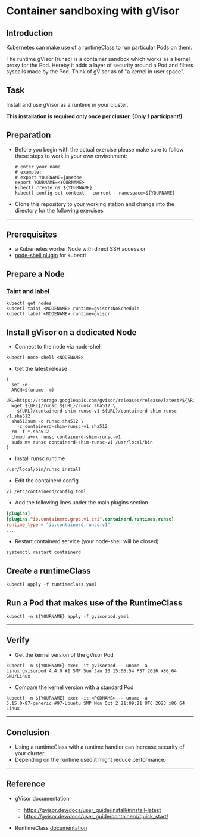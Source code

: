 # Container sandboxing with gVisor

## Introduction

Kubernetes can make use of a runtimeClass to run particular Pods on them.

The runtime gVisor (runsc) is a container sandbox which works as a kernel proxy for the Pod.
Hereby it adds a layer of security around a Pod and filters syscalls made by the Pod.
Think of gVisor as of "a kernel in user space".

## Task

Install and use gVisor as a runtime in your cluster.

**This installation is required only once per cluster. (Only 1 participant!)**

## Preparation

* Before you begin with the actual exercise please make sure to follow these steps to work in your own environment:

  ```shell
  # enter your name
  # example:
  # export YOURNAME=janedoe
  export YOURNAME=<YOURNAME>
  kubectl create ns ${YOURNAME}
  kubectl config set-context --current --namespace=${YOURNAME}
  ```

* Clone this repository to your working station and change into the directory for the following exercises

---

## Prerequisites

* a Kubernetes worker Node with direct SSH access or
* [node-shell plugin](https://github.com/kvaps/kubectl-node-shell) for kubectl

## Prepare a Node

### Taint and label

```shell
kubectl get nodes
kubcetl taint <NODENAME> runtime=gvisor:NoSchedule
kubectl label <NODENAME> runtime=gvisor
```

## Install gVisor on a dedicated Node

* Connect to the node via node-shell

```shell
kubectl node-shell <NODENAME>
```

* Get the latest release

```shell
(
  set -e
  ARCH=$(uname -m)
  URL=https://storage.googleapis.com/gvisor/releases/release/latest/${ARCH}
  wget ${URL}/runsc ${URL}/runsc.sha512 \
    ${URL}/containerd-shim-runsc-v1 ${URL}/containerd-shim-runsc-v1.sha512
  sha512sum -c runsc.sha512 \
    -c containerd-shim-runsc-v1.sha512
  rm -f *.sha512
  chmod a+rx runsc containerd-shim-runsc-v1
  sudo mv runsc containerd-shim-runsc-v1 /usr/local/bin
)
```

* Install runsc runtime

```shell
/usr/local/bin/runsc install
```

* Edit the containerd config

```shell
vi /etc/containerd/config.toml
```

* Add the following lines under the main plugins section

```toml
[plugins]
[plugins."io.containerd.grpc.v1.cri".containerd.runtimes.runsc]
runtime_type = "io.containerd.runsc.v1"
...
```

* Restart containerd service (your node-shell will be closed)

```shell
systemctl restart containerd
```

## Create a runtimeClass

```shell
kubectl apply -f runtimeclass.yaml
```

## Run a Pod that makes use of the RuntimeClass

```shell
kubectl -n ${YOURNAME} apply -f gvisorpod.yaml
```

---

## Verify

* Get the kernel version of the gVisor Pod

```shell
kubectl -n ${YOURNAME} exec -it gvisorpod -- uname -a
Linux gvisorpod 4.4.0 #1 SMP Sun Jan 10 15:06:54 PST 2016 x86_64 GNU/Linux
```

* Compare the kernel version with a standard Pod

```shell
kubectl -n ${YOURNAME} exec -it <PODNAME> -- uname -a 
5.15.0-87-generic #97-Ubuntu SMP Mon Oct 2 21:09:21 UTC 2023 x86_64 Linux
```

---

## Conclusion

* Using a runtimeClass with a runtime handler can increase security of your cluster.
* Depending on the runtime used it might reduce performance.

---

## Reference

* gVisor documentation
  * https://gvisor.dev/docs/user_guide/install/#install-latest
  * https://gvisor.dev/docs/user_guide/containerd/quick_start/

* RuntimeClass [documentation](https://kubernetes.io/docs/concepts/containers/runtime-class/)
